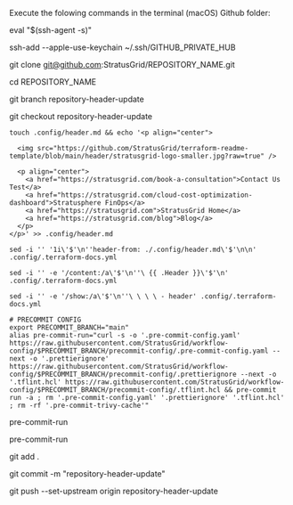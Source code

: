 Execute the folowing commands in the terminal (macOS) Github folder:

eval "$(ssh-agent -s)"

ssh-add --apple-use-keychain ~/.ssh/GITHUB_PRIVATE_HUB

git clone git@github.com:StratusGrid/REPOSITORY_NAME.git

cd REPOSITORY_NAME

git branch repository-header-update

git checkout repository-header-update

```
touch .config/header.md && echo '<p align="center">                                                                                                                                            
                                                                                
  <img src="https://github.com/StratusGrid/terraform-readme-template/blob/main/header/stratusgrid-logo-smaller.jpg?raw=true" />
  
  <p align="center">
    <a href="https://stratusgrid.com/book-a-consultation">Contact Us Test</a>
    <a href="https://stratusgrid.com/cloud-cost-optimization-dashboard">Stratusphere FinOps</a>
    <a href="https://stratusgrid.com">StratusGrid Home</a>
    <a href="https://stratusgrid.com/blog">Blog</a>
  </p>
</p>' >> .config/header.md
```
```
sed -i '' '1i\'$'\n''header-from: ./.config/header.md\'$'\n\n' .config/.terraform-docs.yml
```
```
sed -i '' -e '/content:/a\'$'\n''\ {{ .Header }}\'$'\n' .config/.terraform-docs.yml
```
```
sed -i '' -e '/show:/a\'$'\n''\ \ \ \ - header' .config/.terraform-docs.yml
```
```
# PRECOMMIT CONFIG
export PRECOMMIT_BRANCH="main"
alias pre-commit-run="curl -s -o '.pre-commit-config.yaml' https://raw.githubusercontent.com/StratusGrid/workflow-config/$PRECOMMIT_BRANCH/precommit-config/.pre-commit-config.yaml --next -o '.prettierignore' https://raw.githubusercontent.com/StratusGrid/workflow-config/$PRECOMMIT_BRANCH/precommit-config/.prettierignore --next -o '.tflint.hcl' https://raw.githubusercontent.com/StratusGrid/workflow-config/$PRECOMMIT_BRANCH/precommit-config/.tflint.hcl && pre-commit run -a ; rm '.pre-commit-config.yaml' '.prettierignore' '.tflint.hcl' ; rm -rf '.pre-commit-trivy-cache'"
```
pre-commit-run

pre-commit-run

git add .

git commit -m "repository-header-update"

git push --set-upstream origin repository-header-update
